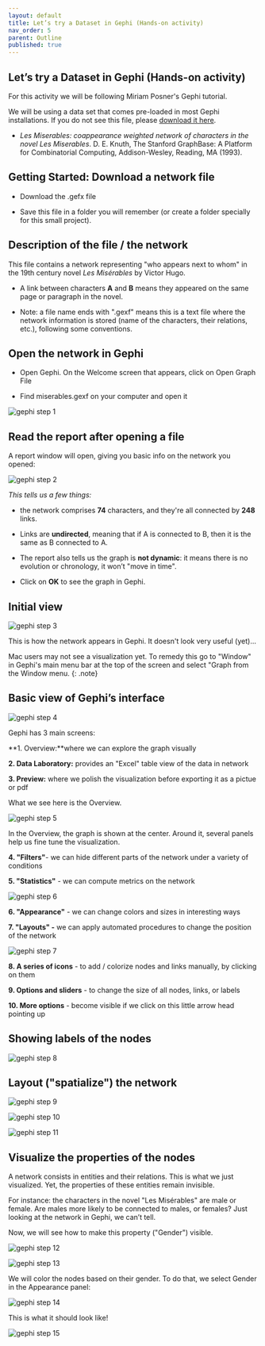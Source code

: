 ```yaml
---
layout: default
title: Let’s try a Dataset in Gephi (Hands-on activity)
nav_order: 5
parent: Outline
published: true
---
```


## **Let’s try a Dataset in Gephi (Hands-on activity)**

For this activity we will be following Miriam Posner's Gephi tutorial.

We will be using a data set that comes pre-loaded in most Gephi installations. If you do not see this file, please <a href="/gephi-palladio/les-mis.gexf" download>download it here</a>.

 - _Les Miserables: coappearance weighted network of characters in the novel Les Miserables_. D. E. Knuth, The Stanford GraphBase: A Platform for Combinatorial Computing, Addison-Wesley, Reading, MA (1993).

## Getting Started: Download a network file

- Download the .gefx file

- Save this file in a folder you will remember (or create a folder specially for this small project).

## Description of the file / the network

This file contains a network representing "who appears next to whom" in the 19th century novel _Les Misérables_ by Victor Hugo.

- A link between characters **A** and **B** means they appeared on the same page or paragraph in the novel.

- Note: a file name ends with ".gexf" means this is a text file where the network information is stored (name of the characters, their relations, etc.), following some conventions.

## Open the network in Gephi

- Open Gephi. On the Welcome screen that appears, click on Open Graph File

- Find miserables.gexf on your computer and open it

![gephi step 1](gephi-1.png)

## Read the report after opening a file

A report window will open, giving you basic info on the network you opened:

![gephi step 2](gephi-2.png)


_This tells us a few things:_

- the network comprises **74** characters, and they're all connected by **248** links.

- Links are **undirected**, meaning that if A is connected to B, then it is the same as B connected to A.

- The report also tells us the graph is **not dynamic**: it means there is no evolution or chronology, it won’t "move in time".

- Click on **OK** to see the graph in Gephi.

## Initial view

![gephi step 3](gephi-sa.png)

This is how the network appears in Gephi.  It doesn't look very useful (yet)...    

Mac users may not see a visualization yet. To remedy this go to "Window" in Gephi's main menu bar at the top of the screen and select "Graph from the Window menu.
{: .note}

## Basic view of Gephi’s interface

![gephi step 4](gephi-ba.png)


Gephi has 3 main screens:

**1. Overview:**where we can explore the graph visually

**2. Data Laboratory:** provides an "Excel" table view of the data in network

**3. Preview:** where we polish the visualization before exporting it as a pictue or pdf

What we see here is the Overview.

![gephi step 5](gephi-ta.png)


In the Overview, the graph is shown at the center. Around it, several panels help us fine tune the visualization.

**4. "Filters"**- we can hide different parts of the network under a variety of conditions

**5. "Statistics"** - we can compute metrics on the network

![gephi step 6](gephi-67.png)


**6.  "Appearance"** - we can change colors and sizes in interesting ways

**7. "Layouts" -** we can apply automated procedures to change the position of the network

![gephi step 7](gephi-8910.png)


**8. A series of icons** - to add / colorize nodes and links manually, by clicking on them

**9. Options and sliders** - to change the size of all nodes, links, or labels

**10. More options** - become visible if we click on this little arrow head pointing up


## Showing labels of the nodes

![gephi step 8](gephi-h.PNG)

## Layout ("spatialize") the network
![gephi step 9](gephi-j.png)

![gephi step 10](gephi-k.png)

![gephi step 11](gephi-l.png)


## Visualize the properties of the nodes

A network consists in entities and their relations. This is what we just visualized. Yet, the properties of these entities remain invisible.

For instance: the characters in the novel "Les Misérables" are male or female. Are males more likely to be connected to males, or females? Just looking at the network in Gephi, we can’t tell.

Now, we will see how to make this property ("Gender") visible.

![gephi step 12](gephi-q.png)

![gephi step 13](gephi-w.png)

We will color the nodes based on their gender. To do that, we select Gender in the Appearance panel:

![gephi step 14](gephi-e.png)

This is what it should look like!

![gephi step 15](gephi-output.png)
